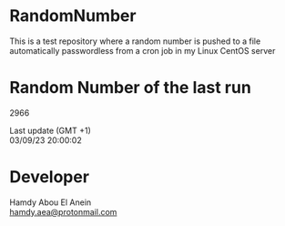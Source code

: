 # RandomNumber    
This is a test repository where a random number is pushed to a file automatically passwordless from a cron job in my Linux CentOS server    
# Random Number of the last run   
2966
      
Last update (GMT +1)    
03/09/23 20:00:02
# Developer    
Hamdy Abou El Anein   
hamdy.aea@protonmail.com
